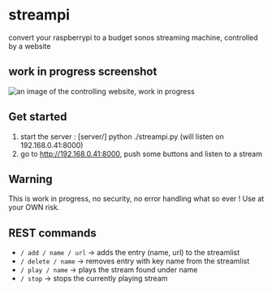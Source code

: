 streampi
========

convert your raspberrypi to a budget sonos streaming machine, controlled by a website 



work in progress screenshot
---------------------------

![an image of the controlling website, work in progress](https://raw.github.com/co0p/streampi/master/doc/mobile.png "the controlling website")




Get started
---------

1. start the server : [server/] python ./streampi.py (will listen on 192.168.0.41:8000)
2. go to http://192.168.0.41:8000, push some buttons and listen to a stream


Warning
--------

This is work in progress, no security, no error handling what so ever ! Use at your OWN risk.


REST commands
-------------

* `/ add / name / url` -> adds the entry (name, url) to the streamlist
* `/ delete / name`  -> removes entry with key name from the streamlist
* `/ play / name` -> plays the stream found under name 
* `/ stop` -> stops the currently playing stream

